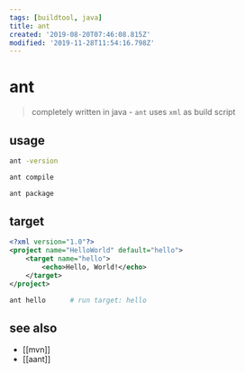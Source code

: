 ```yaml
---
tags: [buildtool, java]
title: ant
created: '2019-08-20T07:46:08.815Z'
modified: '2019-11-28T11:54:16.798Z'
---
```


# ant
> completely written in java - `ant` uses `xml` as build script

## usage
```sh
ant -version

ant compile

ant package
```

## target
```xml
<?xml version="1.0"?>
<project name="HelloWorld" default="hello">
    <target name="hello">
        <echo>Hello, World!</echo>
    </target>
</project>
```
```sh
ant hello      # run target: hello
```

## see also
- [[mvn]]
- [[aant]]
